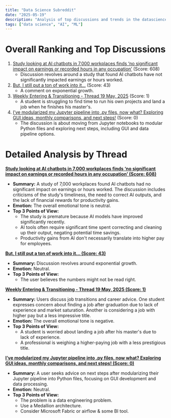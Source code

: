 ```yaml
---
title: "Data Science Subreddit"
date: "2025-05-19"
description: "Analysis of top discussions and trends in the datascience subreddit"
tags: ["data science", "AI", "ML"]
---
```


# Overall Ranking and Top Discussions
1.  [Study looking at AI chatbots in 7,000 workplaces finds ‘no significant impact on earnings or recorded hours in any occupation’](https://fortune.com/2025/05/18/ai-chatbots-study-impact-earnings-hours-worked-any-occupation/) (Score: 608)
    *   Discussion revolves around a study that found AI chatbots have not significantly impacted earnings or hours worked.
2.  [But, I still put a ton of work into it...](https://i.redd.it/u5jq8q4zis1f1.png) (Score: 43)
    *   A comment on exponential growth.
3.  [Weekly Entering & Transitioning - Thread 19 May, 2025](https://www.reddit.com/r/datascience/comments/1kq2lxu/weekly_entering_transitioning_thread_19_may_2025/) (Score: 1)
    *   A student is struggling to find time to run his own projects and land a job when he finishes his master's.
4.  [I’ve modularized my Jupyter pipeline into .py files, now what? Exploring GUI ideas, monthly comparisons, and next steps!](https://www.reddit.com/r/datascience/comments/1kqgxhb/ive_modularized_my_jupyter_pipeline_into_py_files/) (Score: 0)
    *   The discussion is about moving from Jupyter notebooks to modular Python files and exploring next steps, including GUI and data pipeline options.

# Detailed Analysis by Thread
**[Study looking at AI chatbots in 7,000 workplaces finds ‘no significant impact on earnings or recorded hours in any occupation’ (Score: 608)](https://fortune.com/2025/05/18/ai-chatbots-study-impact-earnings-hours-worked-any-occupation/)**
*   **Summary:** A study of 7,000 workplaces found AI chatbots had no significant impact on earnings or hours worked. The discussion includes criticisms of the study's timeliness, the need to correct AI outputs, and the lack of financial rewards for productivity gains.
*   **Emotion:** The overall emotional tone is neutral.
*   **Top 3 Points of View:**
    *   The study is premature because AI models have improved significantly recently.
    *   AI tools often require significant time spent correcting and cleaning up their output, negating potential time savings.
    *   Productivity gains from AI don't necessarily translate into higher pay for employees.

**[But, I still put a ton of work into it... (Score: 43)](https://i.redd.it/u5jq8q4zis1f1.png)**
*   **Summary:** Discussion revolves around exponential growth.
*   **Emotion:** Neutral.
*   **Top 3 Points of View:**
    *   The user believes the numbers might not be read right.

**[Weekly Entering & Transitioning - Thread 19 May, 2025 (Score: 1)](https://www.reddit.com/r/datascience/comments/1kq2lxu/weekly_entering_transitioning_thread_19_may_2025/)**
*   **Summary:** Users discuss job transitions and career advice. One student expresses concern about finding a job after graduation due to lack of experience and market saturation. Another is considering a job with higher pay but a less impressive title.
*   **Emotion:** The overall emotional tone is negative.
*   **Top 3 Points of View:**
    *   A student is worried about landing a job after his master's due to lack of experience.
    *   A professional is weighing a higher-paying job with a less prestigious title.

**[I’ve modularized my Jupyter pipeline into .py files, now what? Exploring GUI ideas, monthly comparisons, and next steps! (Score: 0)](https://www.reddit.com/r/datascience/comments/1kqgxhb/ive_modularized_my_jupyter_pipeline_into_py_files/)**
*   **Summary:**  A user seeks advice on next steps after modularizing their Jupyter pipeline into Python files, focusing on GUI development and data processing.
*   **Emotion:** Neutral.
*   **Top 3 Points of View:**
    *   The problem is a data engineering problem.
    *   Use a Medallion architecture.
    *   Consider Microsoft Fabric or airflow & some BI tool.
